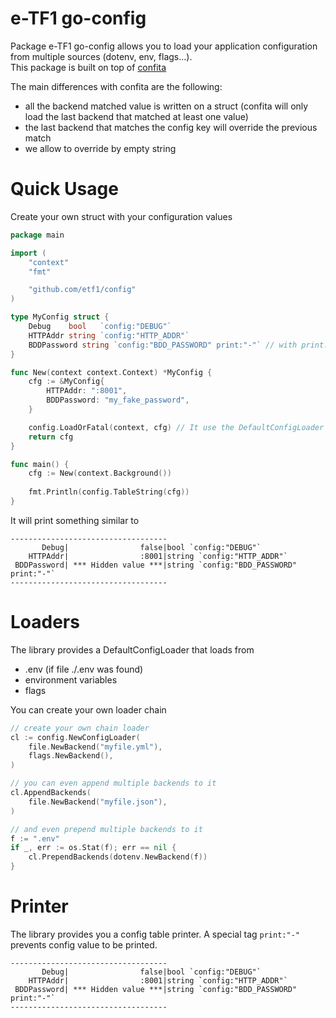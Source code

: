 # e-TF1 go-config

Package e-TF1 go-config allows you to load your application configuration from multiple sources (dotenv, env, flags...).  
This package is built on top of [confita](https://github.com/heetch/confita) 

The main differences with confita are the following:

 - all the backend matched value is written on a struct (confita will only load the last backend that matched at least one value)
 - the last backend that matches the config key will override the previous match
 - we allow to override by empty string

# Quick Usage

Create your own struct with your configuration values

```go
package main

import (
	"context"
	"fmt"

	"github.com/etf1/config"
)

type MyConfig struct {
	Debug    bool   `config:"DEBUG"`
	HTTPAddr string `config:"HTTP_ADDR"`
	BDDPassword string `config:"BDD_PASSWORD" print:"-"` // with print:"-" it will be print as "*** Hidden value ***"
}

func New(context context.Context) *MyConfig {
	cfg := &MyConfig{
		HTTPAddr: ":8001",
		BDDPassword: "my_fake_password",
	}

	config.LoadOrFatal(context, cfg) // It use the DefaultConfigLoader
	return cfg
}

func main() {
	cfg := New(context.Background())
	
	fmt.Println(config.TableString(cfg))
}
```

It will print something similar to

```
-----------------------------------
       Debug|                false|bool `config:"DEBUG"`
    HTTPAddr|                :8001|string `config:"HTTP_ADDR"`
 BDDPassword| *** Hidden value ***|string `config:"BDD_PASSWORD" print:"-"`
-----------------------------------
```

# Loaders 

The library provides a DefaultConfigLoader that loads from

- .env (if file ./.env was found)
- environment variables
- flags 

You can create your own loader chain

```go
// create your own chain loader
cl := config.NewConfigLoader(
    file.NewBackend("myfile.yml"),
    flags.NewBackend(),
)
```

```go
// you can even append multiple backends to it
cl.AppendBackends(
    file.NewBackend("myfile.json"),
)
```

```go
// and even prepend multiple backends to it
f := ".env"
if _, err := os.Stat(f); err == nil {
    cl.PrependBackends(dotenv.NewBackend(f))
}
```

# Printer

The library provides you a config table printer. A special tag `print:"-"` prevents config value to be printed.

```
-----------------------------------
       Debug|                false|bool `config:"DEBUG"`
    HTTPAddr|                :8001|string `config:"HTTP_ADDR"`
 BDDPassword| *** Hidden value ***|string `config:"BDD_PASSWORD" print:"-"`
-----------------------------------
```

